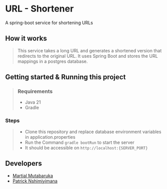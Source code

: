 # URL - Shortener

A spring-boot service for shortening URLs

## How it works
> This service takes a long URL and generates a shortened version that redirects to the original URL. It uses Spring Boot and stores the URL mappings in a postgres database.

## Getting started & Running this project
> ### Requirements
> - Java 21
> - Gradle

### Steps
> - Clone this repository and replace database environment variables in application.properties
> - Run the Command `gradle bootRun` to start the server
> - It should be accessible on `http://localhost:{SERVER_PORT}`

## Developers
- [Martial Mutabaruka](https://github.com/katros1)
- [Patrick Nshimiyimana](https://github.com/Patricknshimiyimana)
